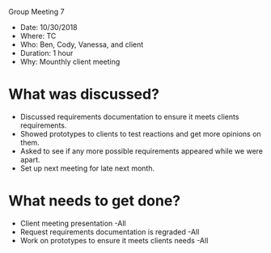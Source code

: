 Group Meeting 7
* Date: 10/30/2018
* Where: TC
* Who: Ben, Cody, Vanessa, and client
* Duration: 1 hour
* Why: Mounthly client meeting

# What was discussed?
* Discussed requirements documentation to ensure it meets clients requirements.
* Showed prototypes to clients to test reactions and get more opinions on them.
* Asked to see if any more possible requirements appeared while we were apart.
* Set up next meeting for late next month.

# What needs to get done?
* Client meeting presentation -All
* Request requirements documentation is regraded -All
* Work on prototypes to ensure it meets clients needs -All
